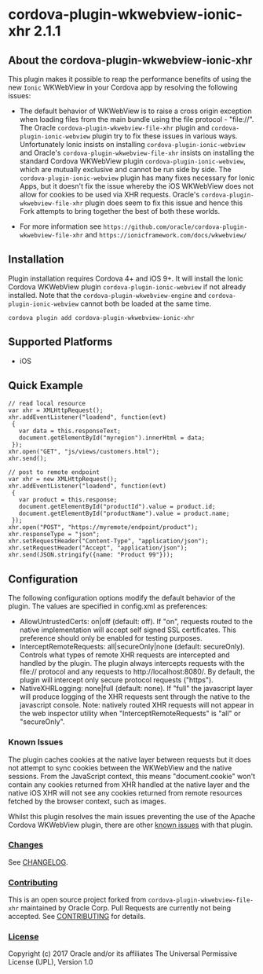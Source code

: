# cordova-plugin-wkwebview-ionic-xhr 2.1.1

## About the cordova-plugin-wkwebview-ionic-xhr

This plugin makes it possible to reap the performance benefits of using the new `Ionic` WKWebView in your Cordova app by resolving the following issues:

* The default behavior of WKWebView is to raise a cross origin exception when loading files from the main bundle using the file protocol - "file://". The Oracle `cordova-plugin-wkwebview-file-xhr` plugin and `cordova-plugin-ionic-webview` plugin try to fix these issues in various ways. Unfortunately Ionic insists on installing `cordova-plugin-ionic-webview` and Oracle's `cordova-plugin-wkwebview-file-xhr` insists on installing the standard Cordova WKWebView plugin  `cordova-plugin-ionic-webview`, which are mutually exclusive and cannot be run side by side. The `cordova-plugin-ionic-webview` plugin has many fixes necessary for Ionic Apps, but it doesn't fix the issue whereby the iOS WKWebView does not allow for cookies to be used via XHR requests. Oracle's `cordova-plugin-wkwebview-file-xhr` plugin does seem to fix this issue and hence this Fork attempts to bring together the best of both these worlds.

* For more information see `https://github.com/oracle/cordova-plugin-wkwebview-file-xhr` and `https://ionicframework.com/docs/wkwebview/`

## Installation

Plugin installation requires Cordova 4+ and iOS 9+. It will install the Ionic Cordova WKWebView plugin  `cordova-plugin-ionic-webview` if not already installed. Note that the `cordova-plugin-wkwebview-engine` and `cordova-plugin-ionic-webview` cannot both be loaded at the same time.

```
cordova plugin add cordova-plugin-wkwebview-ionic-xhr
```

## Supported Platforms

* iOS

## Quick Example

```
// read local resource
var xhr = XMLHttpRequest();
xhr.addEventListener("loadend", function(evt)
 {
   var data = this.responseText;
   document.getElementById("myregion").innerHtml = data;
 });
xhr.open("GET", "js/views/customers.html");
xhr.send();

// post to remote endpoint
var xhr = new XMLHttpRequest();
xhr.addEventListener("loadend", function(evt)
 {
   var product = this.response;
   document.getElementById("productId").value = product.id;
   document.getElementById("productName").value = product.name;
 });
xhr.open("POST", "https://myremote/endpoint/product");
xhr.responseType = "json";
xhr.setRequestHeader("Content-Type", "application/json");
xhr.setRequestHeader("Accept", "application/json");
xhr.send(JSON.stringify({name: "Product 99"}));

```

## Configuration

The following configuration options modify the default behavior of the plugin.  The values are specified in
config.xml as preferences:

<ul>
 <li>AllowUntrustedCerts: on|off (default: off).  If "on", requests routed to the native implementation will accept self signed SSL certificates. This preference should only be enabled for testing purposes.</li>
 <li>InterceptRemoteRequests: all|secureOnly|none (default: secureOnly). Controls what types of remote XHR requests are intercepted and handled by the plugin. The plugin always intercepts requests with the file:// protocol and any requests to http://localhost:8080/. By default, the plugin will intercept only secure protocol requests ("https").</li>
 <li>NativeXHRLogging: none|full (default: none).  If "full" the javascript layer will produce logging of the XHR requests sent through the native to the javascript console.  Note:  natively routed XHR requests will not appear in the web inspector utility when "InterceptRemoteRequests" is "all" or "secureOnly".</li>
</ul>

### Known Issues
The plugin caches cookies at the native layer between requests but it does not attempt to sync cookies between the WKWebView and the native sessions. From the JavaScript context, this means "document.cookie" won't contain any cookies returned from XHR handled at the native layer and the native iOS XHR will not see any cookies returned from remote resources fetched by the browser context, such as images.

Whilst this plugin resolves the main issues preventing the use of the Apache Cordova WKWebView plugin, there are other [known issues](https://issues.apache.org/jira/browse/CB-12074?jql=project%20%3D%20CB%20AND%20status%20%3D%20Open%20AND%20labels%20%3D%20wkwebview-known-issues) with that plugin.

### [Changes](CHANGELOG.md)
See [CHANGELOG](CHANGELOG.md).

### [Contributing](CONTRIBUTING.md)
This is an open source project forked from `cordova-plugin-wkwebview-file-xhr` maintained by Oracle Corp. Pull Requests are currently not being accepted. See [CONTRIBUTING](CONTRIBUTING.md) for details.

### [License](LICENSE.md)
Copyright (c) 2017 Oracle and/or its affiliates
The Universal Permissive License (UPL), Version 1.0
